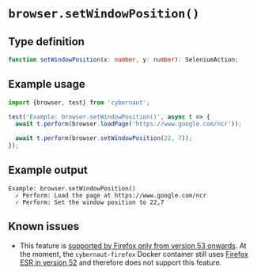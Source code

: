 # `browser.setWindowPosition()`

## Type definition

```ts
function setWindowPosition(x: number, y: number): SeleniumAction;
```

## Example usage

```ts
import {browser, test} from 'cybernaut';

test('Example: browser.setWindowPosition()', async t => {
  await t.perform(browser.loadPage('https://www.google.com/ncr'));

  await t.perform(browser.setWindowPosition(22, 7));
});
```

## Example output

```fundamental
Example: browser.setWindowPosition()
  ✓ Perform: Load the page at https://www.google.com/ncr
  ✓ Perform: Set the window position to 22,7
```

## Known issues

* This feature is [supported by Firefox only from version 53 onwards][firefox-bug]. At the moment, the `cybernaut-firefox` Docker container still uses [Firefox ESR in version 52][firefox-esr] and therefore does not support this feature.

[firefox-bug]: https://bugzilla.mozilla.org/show_bug.cgi?id=1347589
[firefox-esr]: https://www.mozilla.org/en-US/firefox/organizations/faq/
